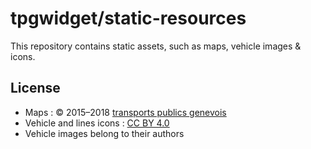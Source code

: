 # tpgwidget/static-resources

This repository contains static assets, such as maps, vehicle images & icons.

## License
- Maps : © 2015–2018 [transports publics genevois](https://www.tpg.ch/)
- Vehicle and lines icons : [CC BY 4.0](https://creativecommons.org/licenses/by/4.0/deed.en)
- Vehicle images belong to their authors
